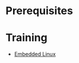 # Prerequisites

# Training

- [Embedded Linux](https://theiotlearninginitiative.gitbooks.io/embedded-linux/)
